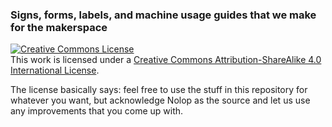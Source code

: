 ### Signs, forms, labels, and machine usage guides that we make for the makerspace

<a rel="license" href="http://creativecommons.org/licenses/by-sa/4.0/"><img alt="Creative Commons License" style="border-width:0" src="https://i.creativecommons.org/l/by-sa/4.0/88x31.png" /></a><br />This work is licensed under a <a rel="license" href="http://creativecommons.org/licenses/by-sa/4.0/">Creative Commons Attribution-ShareAlike 4.0 International License</a>.

The license basically says: feel free to use the stuff in this repository for whatever you want, but acknowledge Nolop as the source and let us use any improvements that you come up with.

